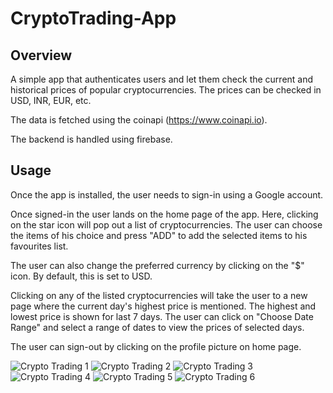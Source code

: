 # CryptoTrading-App

## Overview

A simple app that authenticates users and let them check the current and historical prices of popular cryptocurrencies. The prices can be checked in USD, INR, EUR, etc. 

The data is fetched using the coinapi (https://www.coinapi.io). 

The backend is handled using firebase.

## Usage

Once the app is installed, the user needs to sign-in using a Google account.

Once signed-in the user lands on the home page of the app. Here, clicking on the star icon will pop out a list of cryptocurrencies. The user can choose the items of his choice and press "ADD" to add the selected items to his favourites list.

The user can also change the preferred currency by clicking on the "$" icon. By default, this is set to USD.

Clicking on any of the listed cryptocurrencies will take the user to a new page where the current day's highest price is mentioned. The highest and lowest price is shown for last 7 days. The user can click on "Choose Date Range" and select a range of dates to view the prices of selected days.

The user can sign-out by clicking on the profile picture on home page.

![Crypto Trading 1](https://user-images.githubusercontent.com/76241334/127865172-ee74b0de-48bc-4151-b4ce-0fcba47a2146.jpg)
![Crypto Trading 2](https://user-images.githubusercontent.com/76241334/127865192-e8b42d1b-4f9f-4192-b0cc-7f5c36f24870.jpg)
![Crypto Trading 3](https://user-images.githubusercontent.com/76241334/127865207-db11f8ff-db8e-44c3-a89b-3a84e854c55b.jpg)
![Crypto Trading 4](https://user-images.githubusercontent.com/76241334/127865221-ab2f72a2-2d61-48c2-b21a-fee27828e5b8.jpg)
![Crypto Trading 5](https://user-images.githubusercontent.com/76241334/127865233-d92b2df9-db2c-4670-925a-c147f9e4a70b.jpg)
![Crypto Trading 6](https://user-images.githubusercontent.com/76241334/127865246-80a5461f-538b-423a-b631-56aa1ba026c7.jpg)

